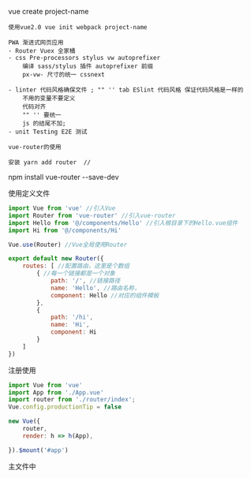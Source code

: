 vue create project-name

    使用vue2.0 vue init webpack project-name

    PWA 渐进式网页应用
    - Router Vuex 全家桶
    - css Pre-processors stylus vw autoprefixer
        编译 sass/stylus 插件 autoprefixer 前缀
        px-vw- 尺寸的统一 cssnext
        
    - linter 代码风格确保文件 ; "" '' tab ESlint 代码风格 保证代码风格是一样的
        不用的变量不要定义
        代码对齐
        "" '' 要统一
        js 的结尾不加;
    - unit Testing E2E 测试

    vue-router的使用

    安装 yarn add router  //
npm install vue-router --save-dev

使用定义文件
```js
import Vue from 'vue' //引入Vue
import Router from 'vue-router' //引入vue-router
import Hello from '@/components/Hello' //引入根目录下的Hello.vue组件
import Hi from '@/components/Hi'

Vue.use(Router) //Vue全局使用Router

export default new Router({
    routes: [ //配置路由，这里是个数组
        { //每一个链接都是一个对象
            path: '/', //链接路径
            name: 'Hello', //路由名称，
            component: Hello //对应的组件模板
        },
        {
            path: '/hi',
            name: 'Hi',
            component: Hi
        }
    ]
})
```
注册使用
```js
import Vue from 'vue'
import App from './App.vue'
import router from './router/index';
Vue.config.productionTip = false

new Vue({
    router,
    render: h => h(App),

}).$mount('#app')
```
主文件中